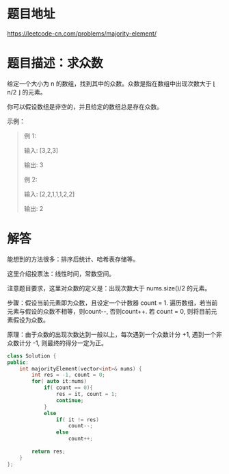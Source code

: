 
# 题目地址

https://leetcode-cn.com/problems/majority-element/

# 题目描述：求众数

给定一个大小为 n 的数组，找到其中的众数。众数是指在数组中出现次数大于 ⌊ n/2 ⌋ 的元素。

你可以假设数组是非空的，并且给定的数组总是存在众数。

示例：
>例 1:
>
>输入: [3,2,3]
>
>输出: 3
>
>例 2:
>
>输入: [2,2,1,1,1,2,2]
>
>输出: 2


# 解答
能想到的方法很多：排序后统计、哈希表存储等。

这里介绍投票法：线性时间，常数空间。

注意题目要求，这里对众数的定义是：出现次数大于 nums.size()/2 的元素。

步骤：假设当前元素即为众数，且设定一个计数器 count = 1. 遍历数组，若当前元素与假设的众数不相等，则count--, 否则count++. 若 count = 0, 则将目前元素假设为众数。

原理：由于众数的出现次数达到一般以上，每次遇到一个众数计分 +1, 遇到一个非众数计分 -1, 则最终的得分一定为正。

```cpp
class Solution {
public:
    int majorityElement(vector<int>& nums) {
        int res = -1, count = 0;
        for( auto it:nums)
            if( count == 0){
                res = it, count = 1;
                continue;
            }
            else
                if( it != res)
                    count--;
                else
                    count++;
        
        return res;            
    }
};
```
